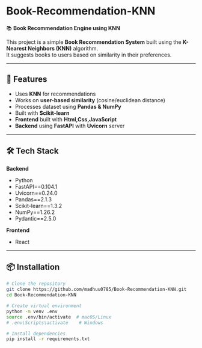 # Book-Recommendation-KNN

📚 **Book Recommendation Engine using KNN**

This project is a simple **Book Recommendation System** built using the **K-Nearest Neighbors (KNN)** algorithm.  
It suggests books to users based on similarity in their preferences.

---

## 🚀 Features
- Uses **KNN** for recommendations
- Works on **user-based similarity** (cosine/euclidean distance)
- Processes dataset using **Pandas & NumPy**
- Built with **Scikit-learn**
- **Frontend** built with **Html,Css,JavaScript**
- **Backend** using **FastAPI** with **Uvicorn** server

---

## 🛠 Tech Stack

**Backend**
- Python
- FastAPI==0.104.1
- Uvicorn==0.24.0
- Pandas==2.1.3
- Scikit-learn==1.3.2
- NumPy==1.26.2
- Pydantic==2.5.0

**Frontend**
- React

---

## 📦 Installation

```bash
# Clone the repository
git clone https://github.com/madhuu0785/Book-Recommendation-KNN.git
cd Book-Recommendation-KNN

# Create virtual environment
python -m venv .env
source .env/bin/activate  # macOS/Linux
# .env\Scripts\activate    # Windows

# Install dependencies
pip install -r requirements.txt
